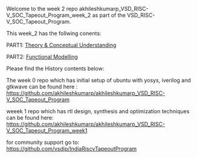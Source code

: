 Welcome to the week 2 repo akhileshkumarp_VSD_RISC-V_SOC_Tapeout_Program_week_2 as part of the VSD_RISC-V_SOC_Tapeout_Program.

This week_2 has the follwing conents: 

PART1: [Theory & Conceptual Understanding](Theory_Conceptual_Understanding/README.md)

PART2: [Functional Modelling](Functional_Modelling/README.md)


Please find the History contents below:

The week 0 repo which has initial setup of ubuntu with yosys, iverilog and gtkwave can be found here : https://github.com/akhileshkumarp/akhileshkumarp_VSD_RISC-V_SOC_Tapeout_Program

weeek 1 repo which has rtl design, synthesis and optimization techniques can be found here: https://github.com/akhileshkumarp/akhileshkumarp_VSD_RISC-V_SOC_Tapeout_Program_week1

for community support go to: https://github.com/vsdip/IndiaRiscvTapeoutProgram


